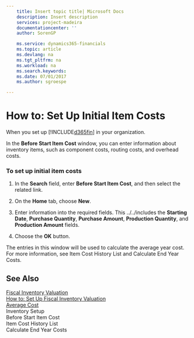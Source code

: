 ```yaml
---
    title: Insert topic title| Microsoft Docs
    description: Insert description
    services: project-madeira
    documentationcenter: ''
    author: SorenGP

    ms.service: dynamics365-financials
    ms.topic: article
    ms.devlang: na
    ms.tgt_pltfrm: na
    ms.workload: na
    ms.search.keywords:
    ms.date: 07/01/2017
    ms.author: sgroespe

---
```

# How to: Set Up Initial Item Costs
When you set up [!INCLUDE[d365fin](../../includes/d365fin_md.md)] in your organization.  
  
 In the **Before Start Item Cost** window, you can enter information about inventory items, such as component costs, routing costs, and overhead costs.  
  
### To set up initial item costs  
  
1.  In the **Search** field, enter **Before Start Item Cost**, and then select the related link.  
  
2.  On the **Home** tab, choose **New**.  
  
3.  Enter information into the required fields. This ../../includes the **Starting Date**, **Purchase Quantity**, **Purchase Amount**, **Production Quantity**, and **Production Amount** fields.  
  
4.  Choose the **OK** button.  
  
 The entries in this window will be used to calculate the average year cost. For more information, see Item Cost History List and Calculate End Year Costs.  
  
## See Also  
 [Fiscal Inventory Valuation](fiscal-inventory-valuation.md)   
 [How to: Set Up Fiscal Inventory Valuation](how-to-set-up-fiscal-inventory-valuation.md)   
 [Average Cost](average-cost.md)   
 Inventory Setup   
 Before Start Item Cost   
 Item Cost History List   
 Calculate End Year Costs